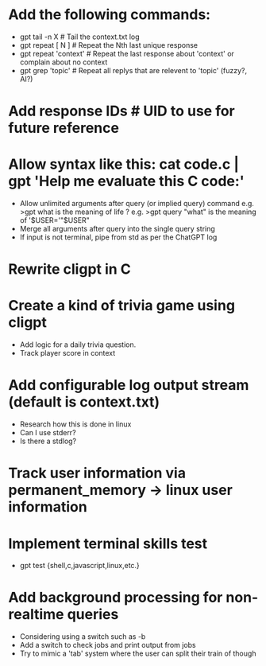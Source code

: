 # Add the following commands:
* gpt tail -n X             # Tail the context.txt log
* gpt repeat [ N ]          # Repeat the Nth last unique response
* gpt repeat 'context'      # Repeat the last response about 'context' or complain about no context
* gpt grep 'topic'          # Repeat all replys that are relevent to 'topic' (fuzzy?, AI?)

# Add response IDs        # UID to use for future reference

# Allow syntax like this: cat code.c | gpt 'Help me evaluate this C code:'
  - Allow unlimited arguments after query (or implied query) command
      e.g.  >gpt what is the meaning of life \?
      e.g.  >gpt query "what" is the meaning of '$USER='"$USER"
  - Merge all arguments after query into the single query string
  - If input is not terminal, pipe from std as per the ChatGPT log

# Rewrite cligpt in C

# Create a kind of trivia game using cligpt
  - Add logic for a daily trivia question.
  - Track player score in context

# Add configurable log output stream (default is context.txt)
  - Research how this is done in linux
  - Can I use stderr?
  - Is there a stdlog?

# Track user information via permanent_memory -> linux user information

# Implement terminal skills test
  - gpt test {shell,c,javascript,linux,etc.}

# Add background processing for non-realtime queries
  - Considering  using a switch such as -b
  - Add a switch to check jobs and print output from jobs
  - Try to mimic a 'tab' system where the user can split their train of though
